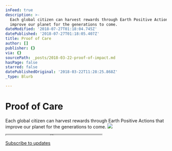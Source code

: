 ```yaml
---
inFeed: true
description: >-
  Each global citizen can harvest rewards through Earth Positive Actions that
  improve our planet for the generations to come.
dateModified: '2018-07-27T01:18:04.745Z'
datePublished: '2018-07-27T01:18:05.407Z'
title: Proof of Care
author: []
publisher: {}
via: {}
sourcePath: _posts/2018-03-22-proof-of-impact.md
hasPage: false
starred: false
datePublishedOriginal: '2018-03-22T11:28:25.868Z'
_type: Blurb

---
```

# Proof of Care

Each global citizen can harvest rewards through Earth Positive Actions that improve our planet for the generations to come.
![](https://the-grid-user-content.s3-us-west-2.amazonaws.com/abbbfd53-f90d-463c-ac5c-d0c61b72d75e.jpg)

<iframe src="https://the-grid.github.io/ed-userhtml/?g=eJyzSSqyAwADPAFP" height="2" style=""></iframe>

[Subscribe to updates][0]

[0]: http://generation.blue/